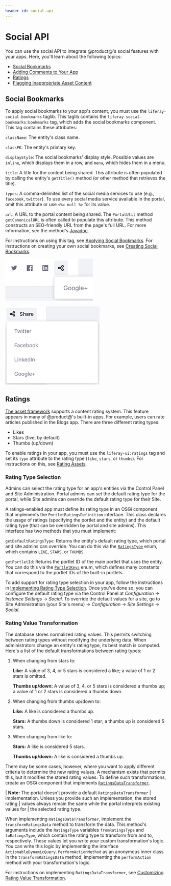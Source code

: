 ```yaml
---
header-id: social-api
---
```


# Social API

You can use the social API to integrate @product@'s social features with your 
apps. Here, you'll learn about the following topics: 

-   [Social Bookmarks](#social-bookmarks)
-   [Adding Comments to Your App](/develop/tutorials/-/knowledge_base/7-2/adding-comments-to-your-app)
-   [Ratings](#ratings)
-   [Flagging Inappropriate Asset Content](/develop/tutorials/-/knowledge_base/7-2/flagging-inappropriate-asset-content)

## Social Bookmarks

To apply social bookmarks to your app's content, you must use the 
`liferay-social-bookmarks` taglib. This taglib contains the 
`liferay-social-bookmarks:bookmarks` tag, which adds the social bookmarks 
component. This tag contains these attributes: 

`className`: The entity's class name. 

`classPK`: The entity's primary key. 

`displayStyle`: The social bookmarks' display style. Possible values are 
`inline`, which displays them in a row, and `menu`, which hides them in a menu. 

`title`: A title for the content being shared. This attribute is often populated 
by calling the entity's `getTitle()` method (or other method that retrieves the 
title). 

`types`: A comma-delimited list of the social media services to use (e.g., 
`facebook,twitter`). To use every social media service available in the portal, 
omit this attribute or use `<%= null %>` for its value. 

`url`: A URL to the portal content being shared. The `PortalUtil` method 
`getCanonicalURL` is often called to populate this attribute. This method 
constructs an SEO-friendly URL from the page's full URL. For more information, 
see the method's
[Javadoc](@platform-ref@/7.2-latest/javadocs/portal-kernel/com/liferay/portal/kernel/util/PortalUtil.html#getCanonicalURL-java.lang.String-com.liferay.portal.kernel.theme.ThemeDisplay-com.liferay.portal.kernel.model.Layout-). 

For instructions on using this tag, see 
[Applying Social Bookmarks](/develop/tutorials/-/knowledge_base/7-2/applying-social-bookmarks). 
For instructions on creating your own social bookmarks, see 
[Creating Social Bookmarks](/develop/tutorials/-/knowledge_base/7-2/creating-social-bookmarks). 

![Figure 1: With `displayStyle` set to `inline`, the first three social bookmarks appear in a row and the rest appear in a menu.](../../../images/social-bookmarks-inline.png)

![Figure 2: With `displayStyle` set to `menu`, all social bookmarks appear in the *Share* menu.](../../../images/social-bookmarks-menu.png)

## Ratings

[The asset framework](/develop/tutorials/-/knowledge_base/7-2/asset-framework) 
supports a content rating system. This feature appears in many of @product@'s 
built-in apps. For example, users can rate articles published in the Blogs app. 
There are three different rating types: 

-   Likes
-   Stars (five, by default)
-   Thumbs (up/down)

To enable ratings in your app, you must use the `liferay-ui:ratings` tag and set 
its `type` attribute to the rating type (`like`, `stars`, or `thumbs`). For 
instructions on this, see 
[Rating Assets](/develop/tutorials/-/knowledge_base/7-2/rating-assets). 

### Rating Type Selection

Admins can select the rating type for an app's entities via the Control Panel 
and Site Administration. Portal admins can set the default rating type for the 
portal, while Site admins can override the default rating type for their Site. 

A ratings-enabled app must define its rating type in an OSGi component that 
implements the `PortletRatingsDefinition` interface. This class declares the 
usage of ratings (specifying the portlet and the entity) and the default rating 
type (that can be overridden by portal and site admins). This interface has two 
methods that you must implement: 

`getDefaultRatingsType`: Returns the entity's default rating type, which portal 
and site admins can override. You can do this via the 
[`RatingsType`](@platform-ref@/7.2-latest/javadocs/portal-kernel/com/liferay/ratings/kernel/RatingsType.html) 
enum, which contains `LIKE`, `STARS`, or `THUMBS`. 

`getPortletId`: Returns the portlet ID of the main portlet that uses the entity. 
You can do this via the 
[`PortletKeys`](@platform-ref@/7.2-latest/javadocs/portal-kernel/com/liferay/portal/kernel/util/PortletKeys.html) 
enum, which defines many constants that correspond to the portlet IDs of the 
built-in portlets. 

To add support for rating type selection in your app, follow the instructions in 
[Implementing Rating Type Selection](/develop/tutorials/-/knowledge_base/7-2/implementing-rating-type-selection). 
Once you've done so, you can configure the default rating type via the Control 
Panel at *Configuration* &rarr; *Instance Settings* &rarr; *Social*. To override 
the default values for a site, go to Site Administration (your Site's menu) 
&rarr; *Configuration* &rarr; *Site Settings* &rarr; *Social*. 

### Rating Value Transformation

The database stores normalized rating values. This permits switching between 
rating types without modifying the underlying data. When administrators change 
an entity's rating type, its best match is computed. Here's a list of the 
default transformations between rating types: 

1.  When changing from stars to: 

    **Like:** A value of 3, 4, or 5 stars is considered a like; a value of 1 
    or 2 stars is omitted. 

    **Thumbs up/down:** A value of 3, 4, or 5 stars is considered a thumbs up; 
    a value of 1 or 2 stars is considered a thumbs down.

2.  When changing from thumbs up/down to: 

    **Like:** A like is considered a thumbs up. 

    **Stars:** A thumbs down is considered 1 star; a thumbs up is considered 5 
    stars. 

3.  When changing from like to: 

    **Stars:** A like is considered 5 stars. 

    **Thumbs up/down:** A like is considered a thumbs up. 

There may be some cases, however, where you want to apply different criteria to 
determine the new rating values. A mechanism exists that permits this, but it 
modifies the stored rating values. To define such transformations, create an 
OSGi component that implements 
[`RatingsDataTransformer`](@platform-ref@/7.2-latest/javadocs/portal-kernel/com/liferay/ratings/kernel/transformer/RatingsDataTransformer.html). 

| **Note:** The portal doesn't provide a default `RatingsDataTransformer` 
| implementation. Unless you provide such an implementation, the stored rating 
| values always remain the same while the portal interprets existing values for 
| the selected rating type. 

When implementing `RatingsDataTransformer`, implement the `transformRatingsData` 
method to transform the data. This method's arguments include the `RatingsType` 
variables `fromRatingsType` and `toRatingsType`, which contain the rating type 
to transform from and to, respectively. These values let you write your custom 
transformation's logic. You can write this logic by implementing the interface 
`ActionableDynamicQuery.PerformActionMethod` as an anonymous inner class in the 
`transformRatingsData` method, implementing the `performAction` method with your 
transformation's logic. 

For instructions on implementing `RatingsDataTransformer`, see 
[Customizing Rating Value Transformation](/develop/tutorials/-/knowledge_base/7-2/customizing-rating-value-transformation). 
